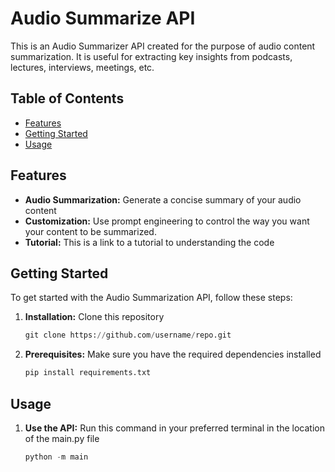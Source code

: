 # Audio Summarize API

This is an Audio Summarizer API created for the purpose of audio content summarization. It is useful for extracting key insights from podcasts, lectures, interviews, meetings, etc.

## Table of Contents

- [Features](#features)
- [Getting Started](#getting-started)
- [Usage](#usage)

## Features
- **Audio Summarization:** Generate a concise summary of your audio content
- **Customization:** Use prompt engineering to control the way you want your content to be summarized.
- **Tutorial:** This is a link to a tutorial to understanding the code

## Getting Started

To get started with the Audio Summarization API, follow these steps:

1. **Installation:** Clone this repository
   ```python
   git clone https://github.com/username/repo.git

3. **Prerequisites:** Make sure you have the required dependencies installed
   ```python
   pip install requirements.txt

## Usage

1. **Use the API:** Run this command in your preferred terminal in the location of the main.py file
   ```python
   python -m main
